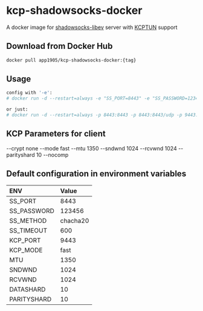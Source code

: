 # kcp-shadowsocks-docker

A docker image for [shadowsocks-libev](https://github.com/shadowsocks/shadowsocks-libev) server with [KCPTUN](https://github.com/xtaci/kcptun) support

## Download from Docker Hub 

```bash
docker pull app1905/kcp-shadowsocks-docker:{tag}
```

## Usage

```bash
config with '-e':
# docker run -d --restart=always -e "SS_PORT=8443" -e "SS_PASSWORD=123456" -e "SS_METHOD=chacha20" -e "SS_TIMEOUT=600" -e "KCP_PORT=9443" -e "KCP_MODE=fast" -e "MTU=1350" -e "SNDWND=1024" -e "RCVWND=1024" -p 8443:8443 -p 8443:8443/udp -p 9443:9443/udp --name ssserver app1905/kcp-shadowsocks-docker:{tag}

or just:
# docker run -d --restart=always -p 8443:8443 -p 8443:8443/udp -p 9443:9443/udp --name ssserver app1905/kcp-shadowsocks-docker:{tag}
```

## KCP Parameters for client

--crypt none --mode fast --mtu 1350 --sndwnd 1024 --rcvwnd 1024 --parityshard 10 --nocomp

## Default configuration in environment variables

| ENV         | Value    |
|:------------|:---------|
| SS_PORT     | 8443      |
| SS_PASSWORD | 123456   |
| SS_METHOD   | chacha20 |
| SS_TIMEOUT  | 600      |
| KCP_PORT    | 9443     |
| KCP_MODE    | fast     |
| MTU         | 1350     |
| SNDWND      | 1024     |
| RCVWND      | 1024     |
| DATASHARD   | 10       |
| PARITYSHARD | 10        |
